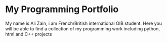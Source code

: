 # **My Programming Portfolio**

My name is Ali Zain, i am French/British international OIB student.
Here you will be able to find a collection of my programming work including python, html and C++ projects
